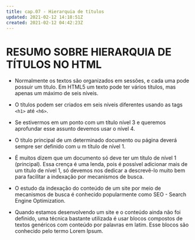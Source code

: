 ```yaml
---
title: cap.07 - Hierarquia de títulos
updated: 2021-02-12 14:18:51Z
created: 2021-02-12 04:42:23Z
---
```


# RESUMO SOBRE HIERARQUIA DE TÍTULOS NO HTML

- Normalmente os textos são organizados em sessões, e cada uma pode possuir um titulo. Em HTML5 um texto pode ter vários títulos, mas apenas um máximo de seis níveis.
    
- O títulos podem ser criados em seis níveis diferentes usando as tags `<h1>` até `<h6>`.
    
- Se estivermos em um ponto com um título nível 3 e queremos aprofundar esse assunto devemos usar o nível 4.
    
- O título principal de um determinado documento ou página deverá sempre ser definido com u m título de nível 1.
    
- É muitos dizem que um documento só deve ter um título de nível 1 (principal). Essa crença é uma lenda, pois é possível adicionar mais de um titulo de nível 1, só devemos nos dedicar a descrevê-lo muito bem para facilitar a indexação por mecanismos de busca.
    
- O estudo da indexação do conteúdo de um site por meio de mecanismos de busca é conhecido popularmente como SEO - Search Engine Optimization.
    
- Quando estamos desenvolvendo um site e o conteúdo ainda não foi definido, uma técnica bastante utilizada é usar blocos compostos de textos genéricos com conteúdo por palavras em latim. Esse blocos são conhecido pelo termo Lorem Ipsum.
